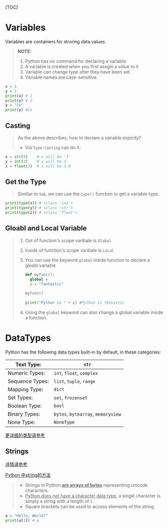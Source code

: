 [TOC]

# Variables

Variables are containers for stroring data values.

> **NOTE:**
>
> 1. Python has no command for declaring a variable
> 2. A variable is created when you first assgin a value to it
> 3. Variable can change type after they have been set.
> 4. Variable names are case-sensitive.

```python
x = 1
y = 2
print(x) # 1
print(y) # 2
y = "lx"
print(y) #lx
```

## Casting

> As the above describes, how to declare a variable expicity?
>
> - Via `Type-Casting` can do it. 

```python
x = str(3)    # x will be '3'
y = int(3)    # y will be 3
z = float(3)  # z will be 3.0
```

## Get the Type

> Similiar to lua, we can use the `type()` function to get a variable type.

```python
print(type(x)) # <class 'int'>
print(type(y)) # <class 'str'>
print(type(z)) # <class 'float'>
```

## Gloabl and Local Variable

> 1. Out of function's scope varibale is `Global`
>
> 2. Inside of function's scope varibale is `Local`
>
> 3. You can use the keyword `global` inside function to declare a gloabl variable
>
>    ```python
>    def myfunc():
>      global x
>      x = "fantastic"
>          
>    myfunc()
>          
>    print("Python is " + x) #Python is fantastic
>    ```
>  4. Using the `global` keyword can also change a global variable inside a function.

# DataTypes

Python has the following data types built-in by default, in these categories:

| Text Type:      | `str`                              |
| --------------- | ---------------------------------- |
| Numeric Types:  | `int`, `float`, `complex`          |
| Sequence Types: | `list`, `tuple`, `range`           |
| Mapping Type:   | `dict`                             |
| Set Types:      | `set`, `frozenset`                 |
| Boolean Type:   | `bool`                             |
| Binary Types:   | `bytes`, `bytearray`, `memoryview` |
| None Type:      | `NoneType`                         |

[更详细的类型请参考](https://www.w3schools.com/python/python_datatypes.asp)

## Strings

[详情请参考](https://www.w3schools.com/python/python_strings.asp)

[Python 中string的方法](https://www.w3schools.com/python/python_ref_string.asp)

> - Strings in Python <u>**are arrays of bytes**</u> representing unicode characters.
> - <u>Python does not have a character data type</u>, a single character is simply a string with a length of `1`
> - Square brackets can be used to access elements of the string.

```python
a = "Hello, World!"
print(a[1]) # e
```

